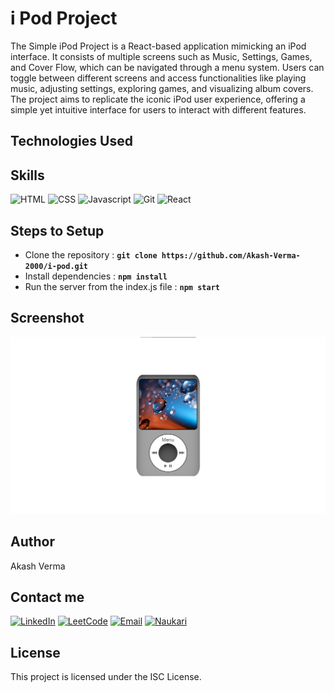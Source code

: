 # i Pod Project

The Simple iPod Project is a React-based application mimicking an iPod interface. It consists of multiple screens such as Music, Settings, Games, and Cover Flow, which can be navigated through a menu system. Users can toggle between different screens and access functionalities like playing music, adjusting settings, exploring games, and visualizing album covers. The project aims to replicate the iconic iPod user experience, offering a simple yet intuitive interface for users to interact with different features.

## Technologies Used
 ## Skills

![HTML](https://img.shields.io/badge/HTML5-E34F26?style=for-the-badge&logo=html5&logoColor=white)
![CSS](https://img.shields.io/badge/CSS3-1572B6?style=for-the-badge&logo=css3&logoColor=white)
![Javascript](https://img.shields.io/badge/JavaScript-F7DF1E?style=for-the-badge&logo=javascript&logoColor=black)
![Git](https://img.shields.io/badge/GIT-E44C30?style=for-the-badge&logo=git&logoColor=white)
![React](https://img.shields.io/badge/React-20232A?style=for-the-badge&logo=react&logoColor=61DAFB)



## Steps to Setup

- Clone the repository : **`git clone https://github.com/Akash-Verma-2000/i-pod.git`**
- Install dependencies : **`npm install`**
- Run the server from the index.js file : **`npm start`**

## Screenshot

![Main View](./src/images/Screenshot.png)

## Author

Akash Verma

## Contact me

[![LinkedIn](https://img.shields.io/badge/LinkedIn-0077B5?style=for-the-badge&logo=linkedin&logoColor=white)](https://www.linkedin.com/in/akash-verma-09aug2000/) [![LeetCode](https://img.shields.io/badge/-LeetCode-FFA116?style=for-the-badge&logo=LeetCode&logoColor=black)](https://leetcode.com/Akash_Verma2000/) [![Email](https://img.shields.io/badge/Email-D14836?style=for-the-badge&logo=gmail&logoColor=white)](mailto:akash.verma217112@gmail.com)
[![Naukari](https://img.shields.io/badge/Naukri.com-0A66C2?style=for-the-badge&logo=Naukri.com&logoColor=white)](https://www.naukri.com/mnjuser/profile)

## License

This project is licensed under the ISC License.
